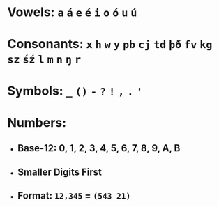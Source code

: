 # Vowels: `a` `á` `e` `é` `i` `o` `ó` `u` `ú`
# Consonants: `x` `h` `w` `y` `pb` `cj` `td` `þð` `fv` `kg` `sz` `śź` `l` `m` `n` `ŋ` `r`
# Symbols: `_` `()` `-` `?` `!` `,` `.` `'`

# Numbers:
- ## Base-12: 0, 1, 2, 3, 4, 5, 6, 7, 8, 9, A, B
- ## Smaller Digits First
- ## Format: `12,345` = `(543 21)`
